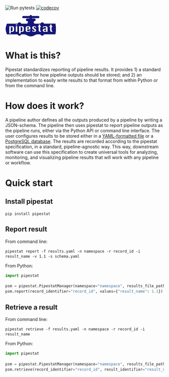 ![Run pytests](https://github.com/pepkit/pipestat/workflows/Run%20pytests/badge.svg)
[![codecov](https://codecov.io/gh/pepkit/pipestat/branch/master/graph/badge.svg?token=O07MXSQZ32)](https://codecov.io/gh/pepkit/pipestat)

<img src="https://raw.githubusercontent.com/pepkit/pipestat/master/docs/img/pipestat_logo.svg?sanitize=true" alt="pipestat" height="70"/><br>

# What is this?

Pipestat standardizes reporting of pipeline results. It provides 1) a standard specification for how pipeline outputs should be stored; and 2) an implementation to easily write results to that format from within Python or from the command line.

# How does it work?

A pipeline author defines all the outputs produced by a pipeline by writing a JSON-schema. The pipeline then uses pipestat to report pipeline outputs as the pipeline runs, either via the Python API or command line interface. The user configures results to be stored either in a [YAML-formatted file](https://yaml.org/spec/1.2/spec.html) or a [PostgreSQL database](https://www.postgresql.org/). The results are recorded according to the pipestat specification, in a standard, pipeline-agnostic way. This way, downstream software can use this specification to create universal tools for analyzing, monitoring, and visualizing pipeline results that will work with any pipeline or workflow.


# Quick start

## Install pipestat

```console
pip install pipestat
```

## Report result

From command line:

```console
pipestat report -f results.yaml -n namespace -r record_id -i result_name -v 1.1 -s schema.yaml
```

From Python:

```python
import pipestat

psm = pipestat.PipestatManager(namespace="namespace", results_file_path="results.yaml", schema_path="schema.yaml")
psm.report(record_identifier="record_id", values={"result_name": 1.1})
```
 
## Retrieve a result

From command line:

```console
pipestat retrieve -f results.yaml -n namespace -r record_id -i result_name
```

From Python:

```python
import pipestat

psm = pipestat.PipestatManager(namespace="namespace", results_file_path="results.yaml")
psm.retrieve(record_identifier="record_id", result_identifier="result_name")
```
 

